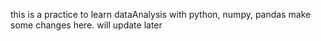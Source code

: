 this is a practice to learn dataAnalysis with python, numpy, pandas
make some changes here.
will update later
